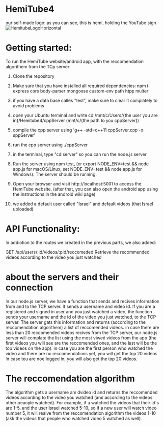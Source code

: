 # HemiTube4
our self-made logo: as you can see, this is hemi, holding the YouTube sign
![HemitubeLogoHorizontal](https://github.com/ArielGolanski/HemiTube2/assets/170665000/815d8c61-4e42-4ad7-9559-4309ca1bc596)


# Getting started:
To run the HemiTube website/android app, with the reccomendation algorithem from the TCp server:

1. Clone the repository

2. Make sure that you have installed all required dependencies: npm i express cors body-parser mongoose custom-env path htpp multer

3. if you have a data base calles "test", make sure to clear it complately to avoid problems 

4. open your Ubuntu terminal and write cd /mnt/c/Users/{the user you are in}/Hemitube4/cppServer (mnt/c/{the path to you cppServer})

5. compile the cpp server using 'g++ -std=c++11 cppServer.cpp -o sppServer'

6. run the cpp server using ./cppServer

7. in the terminal, type "cd server" so you can run the node.js server 

8. Run the server using npm test, (or export NODE_ENV=test && node app.js for macOS/Linux, set NODE_ENV=test && node app.js for Windows). The server should be running.

9. Open your browser and visit http://localhost:5001 to access the HemiTube website. (after that, you can also open the android app using the instructions in the android wiki page)

10. we added a default user called "Israel" and default videos (that Israel uploaded)

# API Functionality:
In addiotion to the routes we created in the previous parts, we also added:

GET /api/users/:id/videos/:pid/reccomeded Retrieve the recommended videos according to the video you just watched

# about the servers and their connection

In our node.js server, we have a function that sends and recives information from and to the TCP server. 
It sends a username and video id. 
If you are a registered and signed in user and you just watched a video, the function sends your username and the id of the video you just watched, to the TCP server. 
The server gats this information and returns (according to the reccomendation algorithem) a list of reccomended videos. in case there are less than 20 reccomended videos recives from the TCP server, our node.js server will complate the list using the most viwed videos from the app (the first videos you will see are the reccomended ones, and the last will be the top videos on the app).
in case you are the first person who watched the video and there are no reccomendations yet, you will get the top 20 videos.
In case tou are noe logged in, you will also get the top 20 videos.

# The reccomendation algorithm
The algorithm gets a username am dvideo id and returns the reccomended videos according to the video you watched (and according to the videos other peaople watched).
For example, if a watched the videos that their id's are 1-5, and the user Israel watched 5-10, so if a new user will watch video number 5, it will reaive from the reccomendation algorithm the videos 1-10 (akk the videos that people who watched video 5 watched as well).